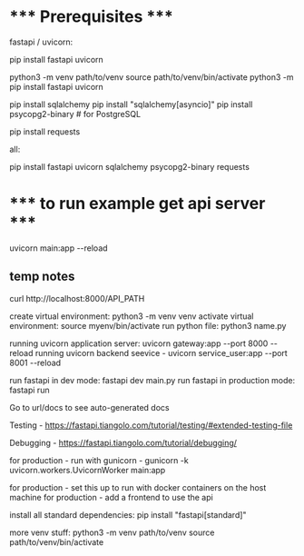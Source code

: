 # *** Prerequisites ***

fastapi / uvicorn:

pip install fastapi uvicorn

python3 -m venv path/to/venv
source path/to/venv/bin/activate
python3 -m pip install fastapi uvicorn

pip install sqlalchemy
pip install "sqlalchemy[asyncio]"
pip install psycopg2-binary  # for PostgreSQL

pip install requests

all:

pip install fastapi uvicorn sqlalchemy psycopg2-binary requests

# *** to run example get api server ***

uvicorn main:app --reload




## temp notes 

curl http://localhost:8000/API_PATH



create virtual environment: python3 -m venv venv
activate virtual environment: source myenv/bin/activate
run python file: python3 name.py

running uvicorn application server: uvicorn gateway:app --port 8000 --reload
running uvicorn backend seevice - uvicorn service_user:app --port 8001 --reload

run fastapi in dev mode: fastapi dev main.py
run fastapi in production mode: fastapi run

Go to url/docs to see auto-generated docs

Testing - https://fastapi.tiangolo.com/tutorial/testing/#extended-testing-file

Debugging - https://fastapi.tiangolo.com/tutorial/debugging/

for production - run with gunicorn - gunicorn -k uvicorn.workers.UvicornWorker main:app

for production - set this up to run with docker containers on the host machine
for production - add a frontend to use the api 

install all standard dependencies: pip install "fastapi[standard]"    

more venv stuff:
python3 -m venv path/to/venv 
source path/to/venv/bin/activate
